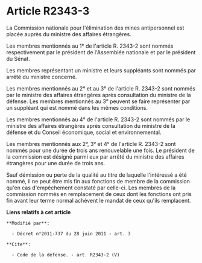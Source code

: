 # Article R2343-3

La Commission nationale pour l'élimination des mines antipersonnel est placée auprès du ministre des affaires étrangères. 

Les membres mentionnés au 1° de l'article R. 2343-2 sont nommés respectivement par le président de l'Assemblée nationale et
par le président du Sénat. 

Les membres représentant un ministre et leurs suppléants sont nommés par arrêté du ministre concerné. 

Les membres mentionnés au 2° et au 3° de l'article R. 2343-2 sont nommés par le ministre des affaires étrangères après
consultation du ministre de la défense. Les membres mentionnés au 3° peuvent se faire représenter par un suppléant qui est
nommé dans les mêmes conditions. 

Les membres mentionnés au 4° de l'article R. 2343-2 sont nommés par le ministre des affaires étrangères après consultation du
ministre de la défense et du Conseil économique, social et environnemental. 

Les membres mentionnés aux 2°, 3° et 4° de l'article R. 2343-2 sont nommés pour une durée de trois ans renouvelable une fois.
Le président de la commission est désigné parmi eux par arrêté du ministre des affaires étrangères pour une durée de trois
ans. 

Sauf démission ou perte de la qualité au titre de laquelle l'intéressé a été nommé, il ne peut être mis fin aux fonctions de
membre de la commission qu'en cas d'empêchement constaté par celle-ci. Les membres de la commission nommés en remplacement de
ceux dont les fonctions ont pris fin avant leur terme normal achèvent le mandat de ceux qu'ils remplacent.

**Liens relatifs à cet article**

	**Modifié par**:

	  - Décret n°2011-737 du 28 juin 2011 - art. 3

	**Cite**:

	  - Code de la défense. - art. R2343-2 (V)
